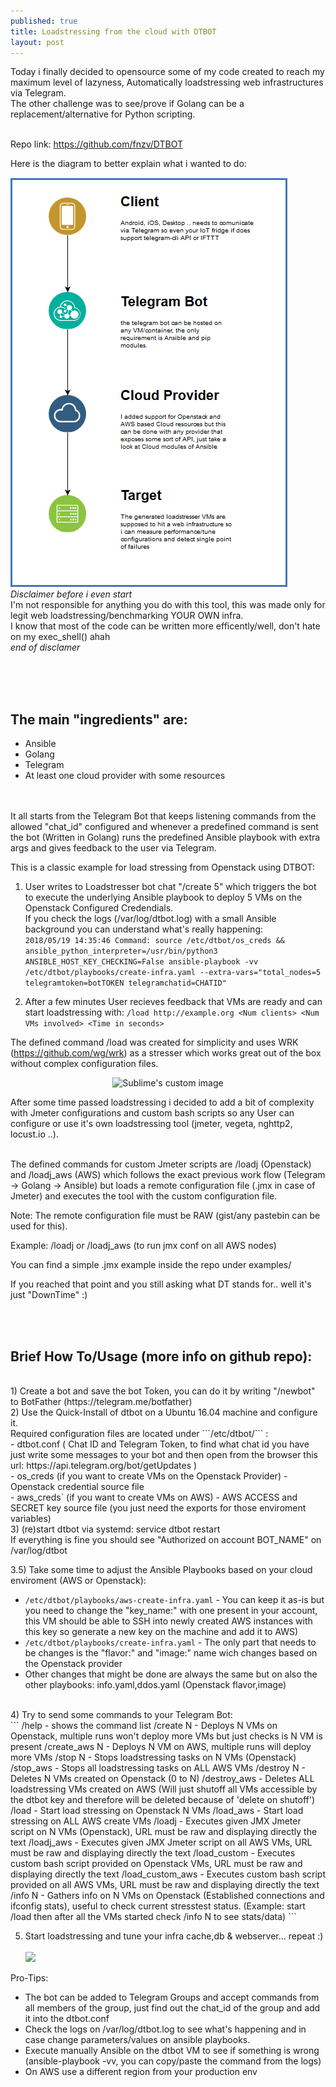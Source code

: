 ```yaml
---
published: true
title: Loadstressing from the cloud with DTBOT
layout: post
---
```



Today i finally decided to opensource some of my code created to reach my maximum level of lazyness, Automatically loadstressing web infrastructures via Telegram. <br>
The other challenge was to see/prove if Golang can be a replacement/alternative for Python scripting.<br><br>

Repo link: <a href='https://github.com/fnzv/DTBOT'>https://github.com/fnzv/DTBOT</a>

Here is the diagram to better explain what i wanted to do:

![](https://raw.githubusercontent.com/fnzv/fnzv.github.io/master/imgs/dtbot-diagram.png)
<br>
*Disclaimer before i even start* <br>
I'm not responsible for anything you do with this tool, this was made only for legit web loadstressing/benchmarking YOUR OWN infra. <br>
I know that most of the code can be written more efficently/well, don't hate on my exec_shell() ahah  <br>
*end of disclamer* <br>

<br><br><br> 
## The main "ingredients" are:
- Ansible <br>
- Golang <br>
- Telegram <br>
- At least one cloud provider with some resources <br>
<br><br>



It all starts from the Telegram Bot that keeps listening commands from the allowed "chat_id" configured and whenever a predefined command is sent the bot (Written in Golang) runs the predefined Ansible playbook with extra args and gives feedback
to the user via Telegram. <br>

This is a classic example for load stressing from Openstack using DTBOT: <br>
1) User writes to Loadstresser bot chat "/create 5" which triggers the bot to execute the underlying Ansible playbook to deploy 5 VMs on the Openstack Configured Credendials. <br>
If you check the logs (/var/log/dtbot.log) with a small Ansible background you can understand what's really happening:  <br>
```2018/05/19 14:35:46 Command: source /etc/dtbot/os_creds && ansible_python_interpreter=/usr/bin/python3 ANSIBLE_HOST_KEY_CHECKING=False ansible-playbook -vv /etc/dtbot/playbooks/create-infra.yaml --extra-vars="total_nodes=5 telegramtoken=botTOKEN telegramchatid=CHATID"```


2) After a few minutes User recieves feedback that VMs are ready and can start loadstressing with: ```/load http://example.org <Num clients> <Num VMs involved> <Time in seconds> ```  <br>

The defined command /load was created for simplicity and uses WRK (https://github.com/wg/wrk) as a stresser which works great out of the box without complex configuration files. <br>

<p align="center">
  <img src="https://raw.githubusercontent.com/fnzv/fnzv.github.io/master/imgs/dtbot-telegram.jpg?raw=true" width="260" height="500" alt="Sublime's custom image"/>
</p>


After some time passed loadstressing i decided to add a bit of complexity with Jmeter configurations and custom bash scripts so any User can configure or use it's own loadstressing tool (jmeter, vegeta, nghttp2, locust.io ..). <br><br>


The defined commands for custom Jmeter scripts are /loadj (Openstack) and /loadj_aws (AWS) which follows the exact previous work flow (Telegram -> Golang -> Ansible) but loads a remote configuration file (.jmx in case of Jmeter) and executes the tool with the custom configuration file.  <br>

Note: The remote configuration file must be RAW (gist/any pastebin can be used for this). <br>

Example: /loadj <Remote Jmeter RAW configuration> <Number of Openstack nodes to use>  or /loadj_aws <Remote Jmeter RAW configuration> (to run jmx conf on all AWS nodes) <br>

You can find a simple .jmx example inside the repo under examples/ <br>

If you reached that point and you still asking what DT stands for.. well it's just "DownTime" :) <br>


<br><br>
## Brief How To/Usage (more info on github repo):
<br>
1) Create a bot and save the bot Token, you can do it by writing "/newbot" to BotFather (https://telegram.me/botfather)
<br>
2) Use the Quick-Install of dtbot on a Ubuntu 16.04 machine and configure it.<br>
   Required configuration files are located under ```/etc/dtbot/``` : <br>
   - dtbot.conf ( Chat ID and Telegram Token, to find what chat id you have just write some messages to your bot and then open from the browser this url: https://api.telegram.org/bot<token>/getUpdates ) <br>
   - os_creds (if you want to create VMs on the Openstack Provider) - Openstack credential source file <br>
   - aws_creds` (if you want to create VMs on AWS) - AWS ACCESS and SECRET key source file (you just need the exports for those enviroment variables) <br>
3) (re)start dtbot via systemd: service dtbot restart <br>
   If everything is fine you should see "Authorized on account BOT_NAME" on /var/log/dtbot <br>
   
3.5) Take some time to adjust the Ansible Playbooks based on your cloud enviroment (AWS or Openstack): <br>
 - ```/etc/dtbot/playbooks/aws-create-infra.yaml``` - You can keep it as-is but you need to change the "key_name:" with one present in your account, this VM should be able to SSH into newly created AWS instances with this key so generate a new key on the machine and add it to AWS) <br>
 - ```/etc/dtbot/playbooks/create-infra.yaml``` - The only part that needs to be changes is the "flavor:" and "image:" name wich changes based on the Openstack provider <br>
 - Other changes that might be done are always the same but on also the other playbooks: info.yaml,ddos.yaml (Openstack flavor,image) <br>

<br>
4) Try to send some commands to your Telegram Bot: <br>
  ```
  /help - shows the command list
   /create N - Deploys N VMs on Openstack, multiple runs won't deploy more VMs but just checks is N VM is present
   /create_aws N - Deploys N VM on AWS, multiple runs will deploy more VMs
   /stop N - Stops loadstressing tasks on N VMs (Openstack)
   /stop_aws - Stops all loadstressing tasks on ALL AWS VMs 
   /destroy N - Deletes N VMs created on Openstack (0 to N)
   /destroy_aws - Deletes ALL loadstressing VMs created on AWS (Will just shutoff all VMs accessible by the dtbot key and therefore will be deleted because of 'delete on shutoff')
   /load <URL> <Num clients> <Num VMs involved> <Time in seconds> - Start load stressing on Openstack N VMs
   /load_aws <URL> <Num clients> <Time in seconds> - Start load stressing on ALL AWS create VMs
   /loadj <URL> <Num VMs involved> - Executes given JMX Jmeter script on N VMs (Openstack), URL must be raw and displaying directly the text
   /loadj_aws <URL> - Executes given JMX Jmeter script on all AWS VMs, URL must be raw and displaying directly the text
   /load_custom <URL> <Total nodes> - Executes custom bash script provided on Openstack VMs, URL must be raw and displaying directly the text
   /load_custom_aws <URL> - Executes custom bash script provided on all AWS VMs, URL must be raw and displaying directly the text
   /info N - Gathers info on N VMs on Openstack (Established connections and ifconfig stats), useful to check current stresstest status. (Example: start /load then after all the VMs started check /info N to see stats/data)
   ```
   
 5) Start loadstressing and tune your infra cache,db & webserver... repeat :) <br><br>
    ![](https://raw.githubusercontent.com/fnzv/fnzv.github.io/master/imgs/dtbot-requests.png)

   
Pro-Tips:
- The bot can be added to Telegram Groups and accept commands from all members of the group, just find out the chat_id of the group and add it into the dtbot.conf
- Check the logs on /var/log/dtbot.log to see what's happening and in case change parameters/values on ansible playbooks.
- Execute manually Ansible on the dtbot VM to see if something is wrong (ansible-playbook -vv, you can copy/paste the command from the logs)
- On AWS use a different region from your production env
